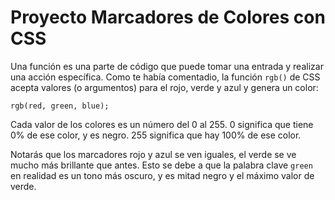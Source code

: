 # Proyecto Marcadores de Colores con CSS

Una función es una parte de código que puede tomar una entrada y realizar una acción específica. Como te había comentadio, la función `rgb()` de CSS acepta valores (o argumentos) para el rojo, verde y azul y genera un color:

>

    rgb(red, green, blue);

Cada valor de los colores es un número del 0 al 255. 0 significa que tiene 0% de ese color, y es negro. 255 significa que hay 100% de ese color.

Notarás que los marcadores rojo y azul se ven iguales, el verde se ve mucho más brillante que antes. Esto se debe a que la palabra clave `green` en realidad es un tono más oscuro, y es mitad negro y el máximo valor de verde.
